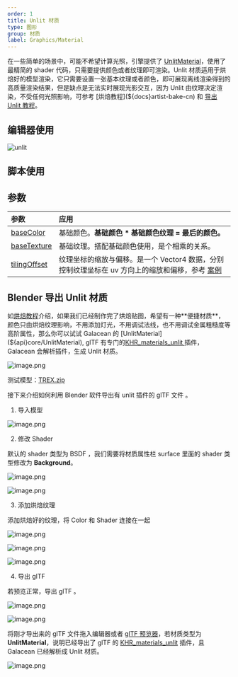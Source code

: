 ```yaml
---
order: 1
title: Unlit 材质
type: 图形
group: 材质
label: Graphics/Material
---
```


在一些简单的场景中，可能不希望计算光照，引擎提供了 [UnlitMaterial](${api}core/UnlitMaterial)，使用了最精简的 shader 代码，只需要提供颜色或者纹理即可渲染。Unlit 材质适用于烘焙好的模型渲染，它只需要设置一张基本纹理或者颜色，即可展现离线渲染得到的高质量渲染结果，但是缺点是无法实时展现光影交互，因为 Unlit 由纹理决定渲染，不受任何光照影响，可参考 [烘焙教程](${docs}artist-bake-cn) 和 [导出 Unlit 教程](${docs}artist-unlit-cn)。

## 编辑器使用
<img src="https://gw.alipayobjects.com/zos/OasisHub/6be78a08-3075-4cd1-8cad-9757fc34f695/unlit.gif" alt="unlit" style="zoom:100%;" />

## 脚本使用

<playground src="unlit-material.ts"></playground>

## 参数

| 参数 | 应用 |
| :-- | :-- |
| [baseColor](${api}core/UnlitMaterial#baseColor) | 基础颜色。**基础颜色 \* 基础颜色纹理 = 最后的颜色。** |
| [baseTexture](${api}core/UnlitMaterial#baseTexture) | 基础纹理。搭配基础颜色使用，是个相乘的关系。 |
| [tilingOffset](${api}core/UnlitMaterial#tilingOffset) | 纹理坐标的缩放与偏移。是一个 Vector4 数据，分别控制纹理坐标在 uv 方向上的缩放和偏移，参考 [案例](${examples}tiling-offset) |

## Blender 导出 Unlit 材质

如[烘焙教程](${docs}artist-bake-cn)介绍，如果我们已经制作完了烘焙贴图，希望有一种**便捷材质**，颜色只由烘焙纹理影响，不用添加灯光，不用调试法线，也不用调试金属粗糙度等高阶属性，那么你可以试试 Galacean 的 [UnlitMaterial](${api}core/UnlitMaterial), glTF 有专门的[KHR\_materials\_unlit ](https://github.com/KhronosGroup/glTF/tree/master/extensions/2.0/Khronos/KHR_materials_unlit)插件，Galacean 会解析插件，生成 Unlit 材质。

![image.png](https://gw.alipayobjects.com/zos/OasisHub/39965fc2-3fc2-44b9-a294-a04eb4441120/1623652741734-090284d5-9b1a-4db8-9231-dc3f4d188a38-20210614150743080.png)

测试模型：[TREX.zip](https://www.yuque.com/attachments/yuque/0/2021/zip/381718/1623651429048-7f6a3610-d5cb-4a73-97f5-0d37d0c63b2c.zip?_lake_card=%7B%22src%22%3A%22https%3A%2F%2Fwww.yuque.com%2Fattachments%2Fyuque%2F0%2F2021%2Fzip%2F381718%2F1623651429048-7f6a3610-d5cb-4a73-97f5-0d37d0c63b2c.zip%22%2C%22name%22%3A%22TREX.zip%22%2C%22size%22%3A499161%2C%22type%22%3A%22application%2Fx-zip-compressed%22%2C%22ext%22%3A%22zip%22%2C%22status%22%3A%22done%22%2C%22taskId%22%3A%22u458bcbec-d647-4328-8036-3d5eb12860f%22%2C%22taskType%22%3A%22upload%22%2C%22id%22%3A%22ua8a5baad%22%2C%22card%22%3A%22file%22%7D)

接下来介绍如何利用 Blender 软件导出有 unlit 插件的 glTF 文件 。

1. 导入模型

![image.png](https://gw.alipayobjects.com/zos/OasisHub/e5dbfb61-5c0c-4ca5-8c7f-bde353d4c211/1623651809057-138f49cf-6fe7-4f54-8161-c7e157ec85fd-20210614150752343.png)

2. 修改 Shader

默认的 shader 类型为 BSDF ，我们需要将材质属性栏 surface 里面的 shader 类型修改为 **Background**。

![image.png](https://gw.alipayobjects.com/zos/OasisHub/abf1e279-1f78-4d21-8c1f-d58d7f74992c/1623652169374-7f39e5f0-6639-4795-8565-b8f0b09420ed-20210614150804567.png)

![image.png](https://gw.alipayobjects.com/zos/OasisHub/c8c51e5f-c7c6-44a3-87e2-dc649e13fddb/1623652230768-69cd6f7e-175d-4f9f-9042-b3629d422b8e.png)

3. 添加烘焙纹理

添加烘焙好的纹理，将 Color 和 Shader 连接在一起

![image.png](https://gw.alipayobjects.com/zos/OasisHub/50c69e7b-c099-4a2d-b546-8a55ff4f9309/1623652264008-7ae4c13c-6430-44b0-995e-2c23c9f117a7-20210614150846797.png)

![image.png](https://gw.alipayobjects.com/zos/OasisHub/6ed13e19-a9e5-4454-a0d5-ad27b3cabe14/1623652368637-6dda44be-4cde-4f65-a72f-d39b5d3f60ce.png) 

![image.png](https://gw.alipayobjects.com/zos/OasisHub/e9a99c9c-f661-4666-86bc-d8e91030c0f7/1623652380351-501dd929-7f96-4578-b49a-11724a0782a7.png)

4. 导出 glTF

若预览正常，导出 glTF 。

![image.png](https://gw.alipayobjects.com/zos/OasisHub/4b6b5f8f-ebd2-46af-85c7-9a26b5f66a2e/1623652403568-450291a8-1a0b-4cf4-8e71-c183a05632b0-20210614150902221.png)

![image.png](https://gw.alipayobjects.com/zos/OasisHub/1fe38185-399e-4f56-bff4-c39ba4ae3a2a/1623652462007-85b065a3-69fa-4d80-9dfd-834ef66da12a.png)

将刚才导出来的 glTF 文件拖入编辑器或者 [glTF 预览器](https://galacean.antgroup.com/#/gltf-viewer)，若材质类型为 **UnlitMaterial**，说明已经导出了 glTF 的 [KHR\_materials\_unlit](https://github.com/KhronosGroup/glTF/tree/master/extensions/2.0/Khronos/KHR_materials_unlit) 插件，且 Galacean 已经解析成 Unlit 材质。

![image.png](https://gw.alipayobjects.com/zos/OasisHub/fbb6ba43-f7d7-4757-a1d3-590083d30573/1623652636074-d8bb8437-f885-43fd-8957-8e14ae9fd8c0-20210614150914493.png)
